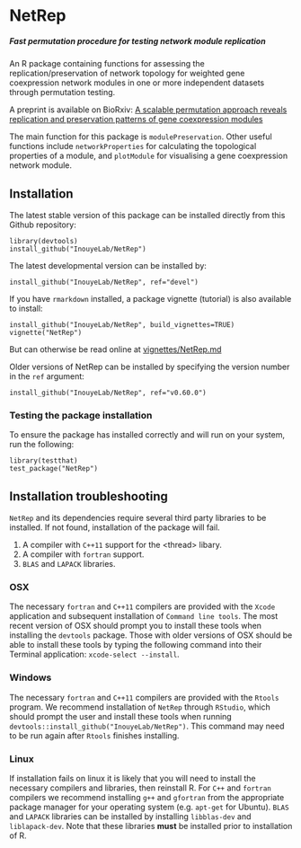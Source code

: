 # NetRep
##### Fast permutation procedure for testing network module replication

An R package containing functions for assessing the replication/preservation of 
network topology for weighted gene coexpression network modules in one or more
independent datasets through permutation testing.

A preprint is available on BioRxiv: [A scalable permutation approach reveals replication and preservation patterns of gene coexpression modules](http://biorxiv.org/content/early/2015/10/21/029553)

The main function for this package is `modulePreservation`. Other
useful functions include `networkProperties` for calculating the
topological properties of a module, and `plotModule` for visualising a
gene coexpression network module.

## Installation

The latest stable version of this package can be installed directly from this
Github repository:

```{r}
library(devtools)
install_github("InouyeLab/NetRep")
```

The latest developmental version can be installed by:

```{r}
install_github("InouyeLab/NetRep", ref="devel")
```

If you have `rmarkdown` installed, a package vignette (tutorial) is also 
available to install:

```{r}
install_github("InouyeLab/NetRep", build_vignettes=TRUE)
vignette("NetRep")
```
But can otherwise be read online at [vignettes/NetRep.md](vignettes/NetRep.md)

Older versions of NetRep can be installed by specifying the version number in the `ref` argument:

```{r}
install_github("InouyeLab/NetRep", ref="v0.60.0")
```
### Testing the package installation

To ensure the package has installed correctly and will run on your system, run the following:

```{r}
library(testthat)
test_package("NetRep")
```

## Installation troubleshooting

`NetRep` and its dependencies require several third party libraries to be
installed. If not found, installation of the package will fail.

 1. A compiler with `C++11` support for the \<thread\> libary.
 2. A compiler with `fortran` support.
 3. `BLAS` and `LAPACK` libraries.

### OSX

The necessary `fortran` and `C++11` compilers are provided with the `Xcode` 
application and subsequent installation of `Command line tools`. The most
recent version of OSX should prompt you to install these tools when 
installing the `devtools` package. Those with older versions of OSX should
be able to install these tools by typing the following command into their
Terminal application: `xcode-select --install`.

### Windows

The necessary `fortran` and `C++11` compilers are provided with the `Rtools`
program. We recommend installation of `NetRep` through `RStudio`, which 
should prompt the user and install these tools when running 
`devtools::install_github("InouyeLab/NetRep")`. This command may need to be
run again after `Rtools` finishes installing.

### Linux

If installation fails on linux it is likely that you will need to install
the necessary compilers and libraries, then reinstall R. For `C++` and 
`fortran` compilers we recommend installing `g++` and `gfortran` from the
appropriate package manager for your operating system (e.g. `apt-get` for 
Ubuntu). `BLAS` and `LAPACK` libraries can be installed by installing 
`libblas-dev` and `liblapack-dev`. Note that these libraries **must** be
installed prior to installation of R.


